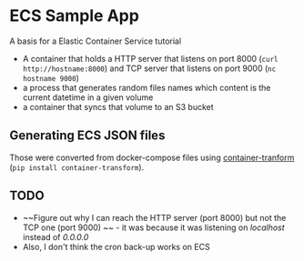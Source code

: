 ECS Sample App
=====

A basis for a Elastic Container Service tutorial

* A container that holds a HTTP server that listens on  port 8000 (```curl http://hostname:8000```) and TCP server that listens on port 9000 (```nc hostname 9000```)
* a process that generates random files names which content is the current datetime in a given volume
* a container that syncs that volume to an S3 bucket

Generating ECS JSON files
---
Those were converted from docker-compose files using [container-tranform](https://github.com/ambitioninc/container-transform) (```pip install container-transform```).

TODO
---
* ~~Figure out why I can reach the HTTP server (port 8000) but not the TCP one (port 9000) ~~ - it was because it was listening on *localhost* instead of *0.0.0.0*
* Also, I don't think the cron back-up works on ECS
